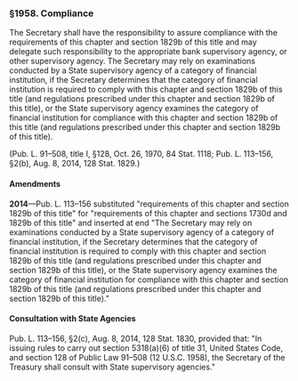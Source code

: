 ### §1958. Compliance ###

The Secretary shall have the responsibility to assure compliance with the requirements of this chapter and section 1829b of this title and may delegate such responsibility to the appropriate bank supervisory agency, or other supervisory agency. The Secretary may rely on examinations conducted by a State supervisory agency of a category of financial institution, if the Secretary determines that the category of financial institution is required to comply with this chapter and section 1829b of this title (and regulations prescribed under this chapter and section 1829b of this title), or the State supervisory agency examines the category of financial institution for compliance with this chapter and section 1829b of this title (and regulations prescribed under this chapter and section 1829b of this title).

(Pub. L. 91–508, title I, §128, Oct. 26, 1970, 84 Stat. 1118; Pub. L. 113–156, §2(b), Aug. 8, 2014, 128 Stat. 1829.)

#### Amendments ####

**2014**—Pub. L. 113–156 substituted "requirements of this chapter and section 1829b of this title" for "requirements of this chapter and sections 1730d and 1829b of this title" and inserted at end "The Secretary may rely on examinations conducted by a State supervisory agency of a category of financial institution, if the Secretary determines that the category of financial institution is required to comply with this chapter and section 1829b of this title (and regulations prescribed under this chapter and section 1829b of this title), or the State supervisory agency examines the category of financial institution for compliance with this chapter and section 1829b of this title (and regulations prescribed under this chapter and section 1829b of this title)."

#### Consultation with State Agencies ####

Pub. L. 113–156, §2(c), Aug. 8, 2014, 128 Stat. 1830, provided that: "In issuing rules to carry out section 5318(a)(6) of title 31, United States Code, and section 128 of Public Law 91–508 (12 U.S.C. 1958), the Secretary of the Treasury shall consult with State supervisory agencies."